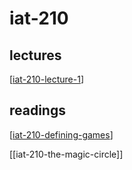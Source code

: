# iat-210

## lectures

[[iat-210-lecture-1]]

## readings

[[iat-210-defining-games]]

[[iat-210-the-magic-circle]]

[//begin]: # "Autogenerated link references for markdown compatibility"
[iat-210-lecture-1]: iat-210-lecture-1 "iat-210-lecture-1"
[iat-210-defining-games]: iat-210-defining-games "iat-210-defining-games"
[//end]: # "Autogenerated link references"